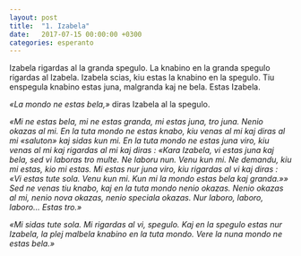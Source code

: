 ```yaml
---
layout: post
title:  "1. Izabela"
date:   2017-07-15 00:00:00 +0300
categories: esperanto
---
```

Izabela rigardas al la granda spegulo. La knabino en la granda spegulo rigardas al Izabela. Izabela scias, kiu estas la knabino en la spegulo. Tiu enspegula knabino estas juna, malgranda kaj ne bela. Estas Izabela.

*«La mondo ne estas bela,»* diras Izabela al la spegulo.

*«Mi ne estas bela, mi ne estas granda, mi estas juna, tro juna. Nenio okazas al mi. En la tuta mondo ne estas knabo, kiu venas al mi kaj diras al mi «saluton» kaj sidas kun mi. En la tuta mondo ne estas juna viro, kiu venas al mi kaj rigardas al mi kaj diras : «Kara Izabela, vi estas juna kaj bela, sed vi laboras tro multe. Ne laboru nun. Venu kun mi. Ne demandu, kiu mi estas, kio mi estas. Mi estas nur juna viro, kiu rigardas al vi kaj diras : «Vi estas tute sola. Venu kun mi. Kun mi la mondo estas bela kaj granda.»» Sed ne venas tiu knabo, kaj en la tuta mondo nenio okazas. Nenio okazas al mi, nenio nova okazas, nenio speciala okazas. Nur laboro, laboro, laboro... Estas tro.»*

*«Mi sidas tute sola. Mi rigardas al vi, spegulo. Kaj en la spegulo estas nur Izabela, la plej malbela knabino en la tuta mondo. Vere la nuna mondo ne estas bela.»*
